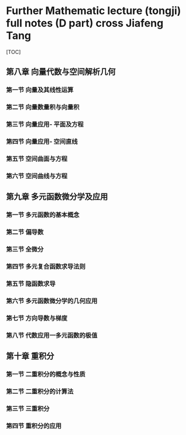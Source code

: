 # Further Mathematic lecture (tongji) full notes (D part) cross Jiafeng Tang

[TOC]

## 第八章 向量代数与空间解析几何

### 第一节 向量及其线性运算

### 第二节 向量数量积与向量积

### 第三节 向量应用- 平面及方程

### 第四节 向量应用- 空间直线

### 第五节 空间曲面与方程

### 第六节 空间曲线与方程

## 第九章 多元函数微分学及应用

### 第一节 多元函数的基本概念

### 第二节 偏导数

### 第三节 全微分

### 第四节 多元复合函数求导法则

### 第五节 隐函数求导

### 第六节 多元函数微分学的几何应用

### 第七节 方向导数与梯度

### 第八节 代数应用一多元函数的极值

## 第十章 重积分

### 第一节 二重积分的概念与性质

### 第二节 二重积分的计算法

### 第三节 三重积分

### 第四节 重积分的应用

